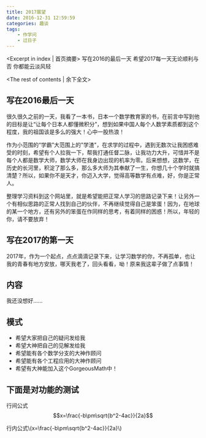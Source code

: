 ```yaml
---
title: 2017展望
date: 2016-12-31 12:59:59
categories: 趣谈
tags: 
	- 作学问 
	- 过日子
---
```

<Excerpt in index | 首页摘要> 
写在2016的最后一天
希望2017每一天无论顺利与否
你都能云淡风轻
<!-- more -->
<The rest of contents | 余下全文>

## 写在2016最后一天
很久很久之前的一天，我看了一本书，日本一个数学教育家的书，在前言中写到他的目标是让“让每个日本人都懂微积分”，想到如果中国人每个人数学素质都到这个程度，我的祖国该是多么的强大！心中一股热浪！

作为小范围的“学霸”大范围上的"学渣"，在求学的过程中，遇到无数次让我困惑难受的时刻，希望有个人拉我一下，帮我打通任督二脉，让我功力大升，可惜并不是每个人都是数学大师，数学大师在我身边出现的机率为零。后来想想，这数学，在历史的长河里，积淀了那么多，那么多大师为其奉献了一生，你想几十个学时就搞清楚？所以，如果你不是天才，你迈入大学，觉得高等数学有点难，好，你是正常人。

整理学习资料到这个网站里，就是希望能把正常人学习的思路记录下来！让另外一个有相似思路的正常人找到自己的伙伴，不再继续觉得自己是笨蛋！因为，在地球的某一个地方，还有另外的笨蛋在作同样的思考，有着同样的困惑！所以，年轻的你，请不要放弃！
## 写在2017的第一天
2017年，作为一个起点，点点滴滴记录下来，让学习数学的你，不再孤单，也让我的青春有地方安放，哪天我老了，回头看看，呦！原来我这辈子做了点事情！

## 内容
我还没想好……

## 模式
- 希望大家把自己的疑问发给我
- 希望大神把自己的见解发给我
- 希望能有各个数学分支的大神作顾问
- 希望能有各个工程应用的大神作顾问
- 希望有大神能加入这个GorgeousMath中！

## 下面是对功能的测试
行间公式
$$x=\frac{-b\pm\sqrt{b^2-4ac}}{2a}$$

行内公式\\(x=\frac{-b\pm\sqrt{b^2-4ac}}{2a}\\)

